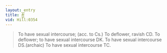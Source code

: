 ```yaml
---
layout: entry
title: རྒྱོ་
vid: Hill:0354
---
```

> To have sexual intercourse; (acc\. to Cs\.) To deflower, ravish CD\. To deflower; to have sexual intercourse DK\. To have sexual intercourse DS\.(archaic) To have sexual intercourse TC\.


